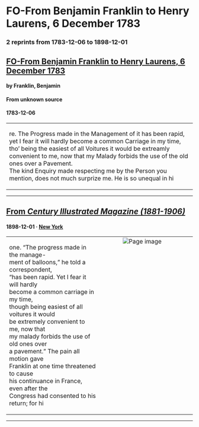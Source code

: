 
# FO-From Benjamin Franklin to Henry Laurens, 6 December 1783

### 2 reprints from 1783-12-06 to 1898-12-01

## [FO-From Benjamin Franklin to Henry Laurens, 6 December 1783](https://founders.archives.gov/documents/Franklin/01-41-02-0177)

#### by Franklin, Benjamin

#### From unknown source

#### 1783-12-06

<table style="width: 100%;"><tr><td style="width: 50%">

re. The Progress made in the Management of it has been rapid, yet I fear it will hardly become a common Carriage in my time, tho’ being the easiest of all Voitures it would be extreamly convenient to me, now that my Malady forbids the use of the old ones over a Pavement.  
The kind Enquiry made respecting me by the Person you mention, does not much surprize me. He is so unequal in hi
</td></tr></table>

---

## [From _Century Illustrated Magazine (1881-1906)_](https://archive.org/details/sim_century-illustrated-monthly-magazine_1898-12_57_2/page/n148/mode/1up?view=theater)

#### 1898-12-01 &middot; [New York](http://dbpedia.org/resource/New_York_City)

<table style="width: 100%;"><tr><td style="width: 50%">

  
one. “The progress made in the manage-  
ment of balloons,” he told a correspondent,  
“has been rapid. Yet I fear it will hardly  
become a common carriage in my time,  
though being easiest of all voitures it would  
be extremely convenient to me, now that  
my malady forbids the use of old ones over  
a pavement.” The pain all motion gave  
Franklin at one time threatened to cause  
his continuance in France, even after the  
Congress had consented to his return; for hi
</td><td style="width: 50%; max-height: 75%; margin: auto; display: block;">
<img alt="Page image" src="https://iiif.archive.org/iiif/sim_century-illustrated-monthly-magazine_1898-12_57_2&#0036;148/pct:10.200000,55.615551,35.480000,14.200864/600,/0/default.jpg"/>
</td>
</tr></table>

---

